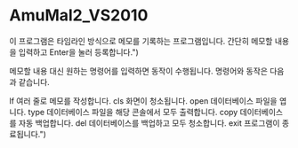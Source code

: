 # AmuMal2_VS2010
이 프로그램은 타임라인 방식으로 메모를 기록하는 프로그램입니다.
간단히 메모할 내용을 입력하고 Enter을 눌러 등록합니다.")

메모할 내용 대신 원하는 명령어를 입력하면 동작이 수행됩니다.
명령어와 동작은 다음과 같습니다.


lf       여러 줄로 메모를 작성합니다.
cls      화면이 청소됩니다.
open     데이터베이스 파일을 엽니다.
type     데이터베이스 파일을 해당 콘솔에서 모두 출력합니다.
copy     데이터베이스를 자동 백업합니다.
del      데이터베이스를 백업하고 모두 청소합니다.
exit     프로그램이 종료됩니다.")
